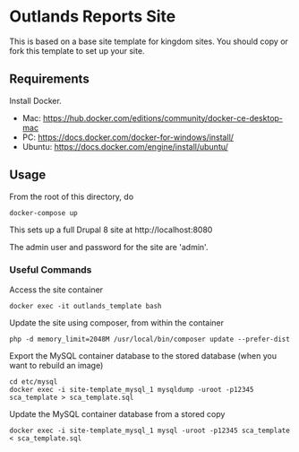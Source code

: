 # Outlands Reports Site

This is based on a base site template for kingdom sites.  You should copy or fork this template to set up your site.

## Requirements
Install Docker.

* Mac: https://hub.docker.com/editions/community/docker-ce-desktop-mac
* PC: https://docs.docker.com/docker-for-windows/install/
* Ubuntu: https://docs.docker.com/engine/install/ubuntu/


## Usage

From the root of this directory, do
```
docker-compose up
```
This sets up a full Drupal 8 site at http://localhost:8080

The admin user and password for the site are 'admin'.

### Useful Commands

Access the site container
```
docker exec -it outlands_template bash
```

Update the site using composer, from within the container
```
php -d memory_limit=2048M /usr/local/bin/composer update --prefer-dist
```

Export the MySQL container database to the stored database (when you want to rebuild an image)
```
cd etc/mysql
docker exec -i site-template_mysql_1 mysqldump -uroot -p12345 sca_template > sca_template.sql
```

Update the MySQL container database from a stored copy
```
docker exec -i site-template_mysql_1 mysql -uroot -p12345 sca_template < sca_template.sql
```


